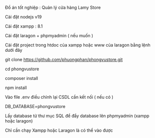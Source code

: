 Đồ án tốt nghiệp : Quản lý cửa hàng Lamy Store

Cài đặt nodejs v19

Cài đặt xampp : 8.1

Cài đặt laragon + phpmyadmin ( nếu muốn )

Cài đặt project trong htdoc của xampp hoặc www của laragon bằng lệnh dưới đây

  git clone https://github.com/phuongphan/phongvustore.git

  cd phongvustore

  composer install

  npm install

Vào file .env điều chỉnh lại CSDL cần kết nối ( nếu có )

DB_DATABASE=phongvustore

Lấy database từ thư mục SQL để đẩy database lên phpmyadmin (xampp hoặc laragon)

Chỉ cần chạy Xampp hoặc Laragon là có thể vào được





